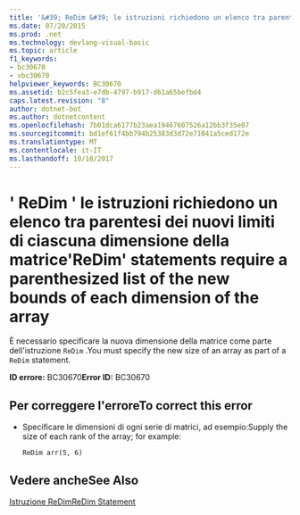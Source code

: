 ```yaml
---
title: '&#39; ReDim &#39; le istruzioni richiedono un elenco tra parentesi dei nuovi limiti di ciascuna dimensione della matrice'
ms.date: 07/20/2015
ms.prod: .net
ms.technology: devlang-visual-basic
ms.topic: article
f1_keywords:
- bc30670
- vbc30670
helpviewer_keywords: BC30670
ms.assetid: b2c5fea3-e7db-4797-b917-d61a65befbd4
caps.latest.revision: "8"
author: dotnet-bot
ms.author: dotnetcontent
ms.openlocfilehash: 7b01dca6177b23aea19467607526a12bb3f35e07
ms.sourcegitcommit: bd1ef61f4bb794b25383d3d72e71041a5ced172e
ms.translationtype: MT
ms.contentlocale: it-IT
ms.lasthandoff: 10/18/2017
---
```

# <a name="39redim39-statements-require-a-parenthesized-list-of-the-new-bounds-of-each-dimension-of-the-array"></a><span data-ttu-id="5257a-102">&#39; ReDim &#39; le istruzioni richiedono un elenco tra parentesi dei nuovi limiti di ciascuna dimensione della matrice</span><span class="sxs-lookup"><span data-stu-id="5257a-102">&#39;ReDim&#39; statements require a parenthesized list of the new bounds of each dimension of the array</span></span>
<span data-ttu-id="5257a-103">È necessario specificare la nuova dimensione della matrice come parte dell'istruzione `ReDim` .</span><span class="sxs-lookup"><span data-stu-id="5257a-103">You must specify the new size of an array as part of a `ReDim` statement.</span></span>  
  
 <span data-ttu-id="5257a-104">**ID errore:** BC30670</span><span class="sxs-lookup"><span data-stu-id="5257a-104">**Error ID:** BC30670</span></span>  
  
## <a name="to-correct-this-error"></a><span data-ttu-id="5257a-105">Per correggere l'errore</span><span class="sxs-lookup"><span data-stu-id="5257a-105">To correct this error</span></span>  
  
-   <span data-ttu-id="5257a-106">Specificare le dimensioni di ogni serie di matrici, ad esempio:</span><span class="sxs-lookup"><span data-stu-id="5257a-106">Supply the size of each rank of the array; for example:</span></span>  
  
    ```  
    ReDim arr(5, 6)  
    ```  
  
## <a name="see-also"></a><span data-ttu-id="5257a-107">Vedere anche</span><span class="sxs-lookup"><span data-stu-id="5257a-107">See Also</span></span>  
 [<span data-ttu-id="5257a-108">Istruzione ReDim</span><span class="sxs-lookup"><span data-stu-id="5257a-108">ReDim Statement</span></span>](../../visual-basic/language-reference/statements/redim-statement.md)
